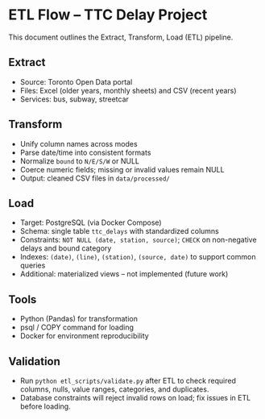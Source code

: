 # ETL Flow – TTC Delay Project

This document outlines the Extract, Transform, Load (ETL) pipeline.

## Extract

- Source: Toronto Open Data portal
- Files: Excel (older years, monthly sheets) and CSV (recent years)
- Services: bus, subway, streetcar

## Transform

- Unify column names across modes
- Parse date/time into consistent formats
- Normalize `bound` to `N/E/S/W` or NULL
- Coerce numeric fields; missing or invalid values remain NULL
- Output: cleaned CSV files in `data/processed/`

## Load

- Target: PostgreSQL (via Docker Compose)
- Schema: single table `ttc_delays` with standardized columns
- Constraints: `NOT NULL (date, station, source)`; `CHECK` on non-negative delays and bound category
- Indexes: `(date)`, `(line)`, `(station)`, `(source, date)` to support common queries
- Additional: materialized views – not implemented (future work)

## Tools

- Python (Pandas) for transformation
- psql / COPY command for loading
- Docker for environment reproducibility

## Validation

- Run `python etl_scripts/validate.py` after ETL to check required columns, nulls, value ranges, categories, and duplicates.
- Database constraints will reject invalid rows on load; fix issues in ETL before loading.
